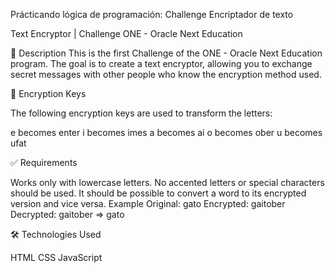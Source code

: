 Prácticando lógica de programación: Challenge Encriptador de texto

Text Encryptor | Challenge ONE - Oracle Next Education


📜 Description
This is the first Challenge of the ONE - Oracle Next Education program. The goal is to create a text encryptor, allowing you to exchange secret messages with other people who know the encryption method used.


🔑 Encryption Keys

The following encryption keys are used to transform the letters:

e becomes enter
i becomes imes
a becomes ai
o becomes ober
u becomes ufat


✅ Requirements

Works only with lowercase letters.
No accented letters or special characters should be used.
It should be possible to convert a word to its encrypted version and vice versa.
Example
Original: gato
Encrypted: gaitober
Decrypted: gaitober => gato


🛠️ Technologies Used

HTML
CSS
JavaScript
